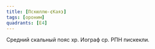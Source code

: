```yaml
---
title: [Пскюллю-❮Кая❯]
tags: [ороним]
quadrants: [Е4]
---
```


Средний скальный пояс хр. Иограф ср. РПН пискекли.
